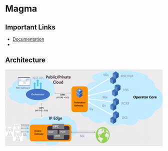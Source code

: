
# Magma

## Important Links
- [Documentation](https://magma.github.io/magma/docs/basics/introduction.html)
- 

## Architecture
![Magma-documentation](image.png)